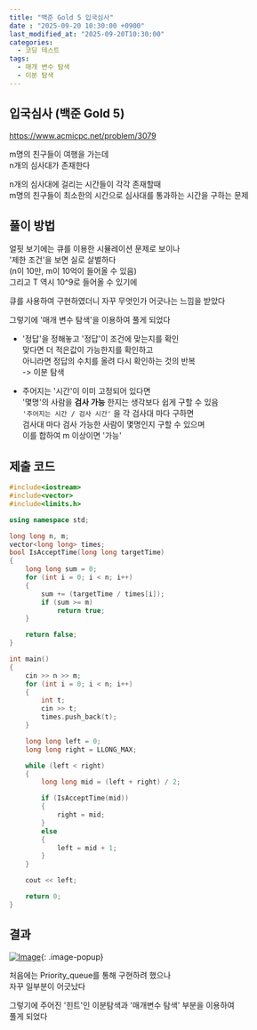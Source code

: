 ```yaml
---
title: "백준 Gold 5 입국심사"
date : "2025-09-20 10:30:00 +0900"
last_modified_at: "2025-09-20T10:30:00"
categories:
  - 코딩 테스트
tags:
  - 매개 변수 탐색
  - 이분 탐색
---
```


## 입국심사 (백준 Gold 5)
<https://www.acmicpc.net/problem/3079><br>

m명의 친구들이 여행을 가는데<br>
n개의 심사대가 존재한다<br>

n개의 심사대에 걸리는 시간들이 각각 존재할때<br>
m명의 친구들이 최소한의 시간으로 심사대를 통과하는 시간을 구하는 문제<br>

## 풀이 방법

얼핏 보기에는 큐를 이용한 시뮬레이션 문제로 보이나<br>
'제한 조건'을 보면 실로 살벌하다<br>
(n이 10만, m이 10억이 들어올 수 있음)<br>
그리고 T 역시 10^9로 들어올 수 있기에<br>

큐를 사용하여 구현하였더니 자꾸 무엇인가 어긋나는 느낌을 받았다<br>

그렇기에 '매개 변수 탐색'을 이용하여 풀게 되었다<br>

- '정답'을 정해놓고 '정답'이 조건에 맞는지를 확인<br>
  맞다면 더 적은값이 가능한지를 확인하고<br>
  아니라면 정답의 수치를 올려 다시 확인하는 것의 반복<br>
  -> 이분 탐색<br>

- 주어지는 '시간'이 이미 고정되어 있다면<br>
  '몇명'의 사람을 **검사 가능** 한지는 생각보다 쉽게 구할 수 있음<br>
  `'주어지는 시간 / 검사 시간'` 을 각 검사대 마다 구하면<br>
  검사대 마다 검사 가능한 사람이 몇명인지 구할 수 있으며<br>
  이를 합하여 m 이상이면 '가능'<br>

## 제출 코드

```cpp
#include<iostream>
#include<vector>
#include<limits.h>

using namespace std;

long long n, m;
vector<long long> times;
bool IsAcceptTime(long long targetTime)
{
	long long sum = 0;
	for (int i = 0; i < n; i++)
	{
		sum += (targetTime / times[i]);
		if (sum >= m)
			return true;
	}

	return false;
}

int main()
{
	cin >> n >> m;
	for (int i = 0; i < n; i++)
	{
		int t;
		cin >> t;
		times.push_back(t);
	}

	long long left = 0;
	long long right = LLONG_MAX;

	while (left < right)
	{
		long long mid = (left + right) / 2;

		if (IsAcceptTime(mid))
		{
			right = mid;
		}
		else
		{
			left = mid + 1;
		}
	}

	cout << left;

	return 0;
}
```

## 결과
[![Image](https://github.com/user-attachments/assets/e942f253-b31e-4c9f-ad66-241046d7e5c9)](https://github.com/user-attachments/assets/e942f253-b31e-4c9f-ad66-241046d7e5c9){: .image-popup}<br>

처음에는 Priority_queue를 통해 구현하려 했으나<br>
자꾸 일부분이 어긋났다<br>

그렇기에 주어진 '힌트'인 이분탐색과 '매개변수 탐색' 부분을 이용하여<br>
풀게 되었다<br>
